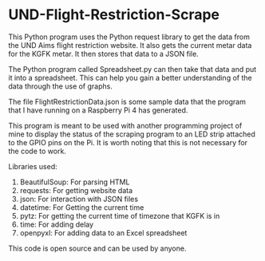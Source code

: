 # UND-Flight-Restriction-Scrape
This Python program uses the Python request library to get the data from the UND Aims flight restriction website. It also gets the current metar data for the KGFK metar. It then stores that data to a JSON file. 

The Python program called Spreadsheet.py can then take that data and put it into a spreadsheet. This can help you gain a better understanding of the data through the use of graphs. 

The file FlightRestrictionData.json is some sample data that the program that I have running on a Raspberry Pi 4 has generated. 

This program is meant to be used with another programming project of mine to display the status of the scraping program to an LED strip attached to the GPIO pins on the Pi. It is worth noting that this is not necessary for the code to work. 


Libraries used:
1. BeautifulSoup: For parsing HTML
2. requests: For getting website data
3. json: For interaction with JSON files
4. datetime: For Getting the current time
5. pytz: For getting the current time of timezone that KGFK is in
6. time: For adding delay
7. openpyxl: For adding data to an Excel spreadsheet


This code is open source and can be used by anyone.
